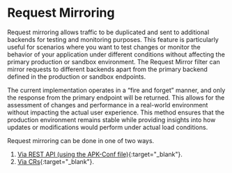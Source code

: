 # Request Mirroring

Request mirroring allows traffic to be duplicated and sent to additional backends for testing and monitoring purposes. This feature is particularly useful for scenarios where you want to test changes or monitor the behavior of your application under different conditions without affecting the primary production or sandbox environment. The Request Mirror filter can mirror requests to different backends apart from the primary backend defined in the production or sandbox endpoints.

The current implementation operates in a “fire and forget” manner, and only the response from the primary endpoint will be returned. This allows for the assessment of changes and performance in a real-world environment without impacting the actual user experience. This method ensures that the production environment remains stable while providing insights into how updates or modifications would perform under actual load conditions.

Request mirroring can be done in one of two ways.

1. [Via REST API (using the APK-Conf file)](./mirror-request-via-rest-api.md){:target="_blank"}.
2. [Via CRs](./mirror-request-via-crs.md){:target="_blank"}.

